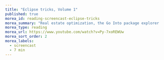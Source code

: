 ```yaml
---
title: "Eclipse tricks, Volume 1"
published: true
morea_id: reading-screencast-eclipse-tricks
morea_summary: "Real estate optimization, the Go Into package explorer command, split screen mode"
morea_type: reading
morea_url: https://www.youtube.com/watch?v=Py-7xoREWUw
morea_sort_order: 2
morea_labels:
  - screencast
  - 7 min
---
```


